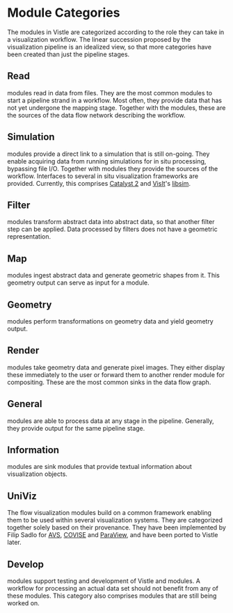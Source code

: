 # Module Categories

The modules in Vistle are categorized according to the role they can take in a visualization workflow.
The linear succession proposed by the visualization pipeline is an idealized view, so that more categories have been created than just the pipeline stages.


## Read

[](project:#cat-Read) modules read in data from files.
They are the most common modules to start a pipeline strand in a workflow.
Most often, they provide data that has not yet undergone the mapping stage.
Together with the [](project:#cat-Simulation) modules, these are the sources of the data flow network describing the workflow.



## Simulation

[](project:#cat-Simulation) modules provide a direct link to a simulation that is still on-going. They enable acquiring data from running simulations for in situ processing, bypassing file I/O.
Together with [](project:#cat-Read) modules they provide the sources of the workflow.
Interfaces to several in situ visualization frameworks are provided. Currently, this comprises [Catalyst 2](https://catalyst-in-situ.readthedocs.io/en/latest/index.html) and [VisIt](https://visit-dav.github.io/visit-website/)'s [libsim](https://visitusers.org/index.php?title=Simulation_Control_Interface).



## Filter

[](project:#cat-Filter) modules transform abstract data into abstract data, so that another filter step can be applied.
Data processed by filters does not have a geometric representation.



## Map

[](project:#cat-Map) modules ingest abstract data and generate geometric shapes from it.
This geometry output can serve as input for a [](project:#cat-Render) module.



## Geometry

[](project:#cat-Geometry) modules perform transformations on geometry data and yield geometry output.



## Render

[](project:#cat-Render) modules take geometry data and generate pixel images.
They either display these immediately to the user or forward them to another render module for compositing.
These are the most common sinks in the data flow graph.



## General

[](project:#cat-General) modules are able to process data at any stage in the pipeline.
Generally, they provide output for the same pipeline stage.



## Information

[](project:#cat-Information) modules are sink modules that provide textual information about visualization objects.



## UniViz

The [](project:#cat-UniViz) flow visualization modules build on a common framework
enabling them to be used within several visualization systems.
They are categorized together solely based on their provenance.
They have been implemented by Filip Sadlo for [AVS](https://www.avs.com/avs-express/), [COVISE](https://www.hlrs.de/covise) and [ParaView](https://www.paraview.org),
and have been ported to Vistle later.



## Develop

[](project:#cat-Develop) modules support testing and development of Vistle and modules.
A workflow for processing an actual data set should not benefit from any of these modules.
This category also comprises modules that are still being worked on.



